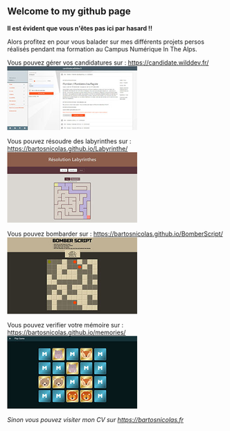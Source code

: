 ## Welcome to my github page

**Il est évident que vous n'êtes pas ici par hasard !!**

Alors profitez en pour vous balader sur mes différents projets persos réalisés pendant ma formation au Campus Numérique In The Alps.

Vous pouvez gérer vos candidatures sur : https://candidate.wilddev.fr/
![Site Web Candidate](thumbnail/candidate_search.jpg)

Vous pouvez résoudre des labyrinthes sur : https://bartosnicolas.github.io/Labyrinthe/
![Résolution de Labyrinthes](thumbnail/labyrinthes.jpg)

Vous pouvez bombarder sur : https://bartosnicolas.github.io/BomberScript/
![BomberScript the game of year](thumbnail/bomberscript.jpg)

Vous pouvez verifier votre mémoire sur : https://bartosnicolas.github.io/memories/
![tester votre mémoire avec Memories](thumbnail/memories.jpg)

*Sinon vous pouvez visiter mon CV sur https://bartosnicolas.fr*

